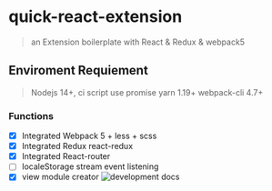 # quick-react-extension
> an Extension boilerplate with React &amp; Redux &amp; webpack5

## Enviroment Requiement

> Nodejs 14+, ci script use promise
> yarn 1.19+
> webpack-cli 4.7+

### Functions

  - [x] Integrated Webpack 5 + less + scss
  - [x] Integrated Redux react-redux
  - [x] Integrated React-router
  - [ ] localeStorage stream event listening
  - [x] view module creator ![development docs](https://bigerfront.github.io/quick-react-extension)
